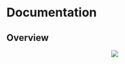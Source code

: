 # Documentation
## Overview

<div align="center">
  <img src="https://ik.imagekit.io/jnevmpukg/462fbed2-0338-4677-951d-3651f0107af9.jpg?updatedAt=1758658478370">
</div>
